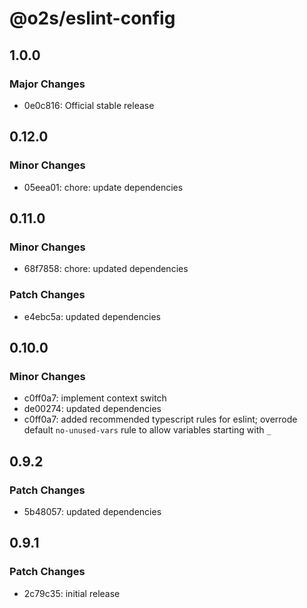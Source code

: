 # @o2s/eslint-config

## 1.0.0

### Major Changes

- 0e0c816: Official stable release

## 0.12.0

### Minor Changes

- 05eea01: chore: update dependencies

## 0.11.0

### Minor Changes

- 68f7858: chore: updated dependencies

### Patch Changes

- e4ebc5a: updated dependencies

## 0.10.0

### Minor Changes

- c0ff0a7: implement context switch
- de00274: updated dependencies
- c0ff0a7: added recommended typescript rules for eslint; overrode default `no-unused-vars` rule to allow variables starting with `_`

## 0.9.2

### Patch Changes

- 5b48057: updated dependencies

## 0.9.1

### Patch Changes

- 2c79c35: initial release
